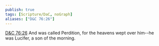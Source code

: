 ```yaml
---
publish: true
tags: [Scripture/DaC, noGraph]
aliases: ["D&C 76:26"]
---
```

[D&C 76:26](https://churchofjesuschrist.org/study/scriptures/dc-testament/dc/76?lang=eng&id=p26#p26) And was called Perdition, for the heavens wept over him--he was Lucifer, a son of the morning.

